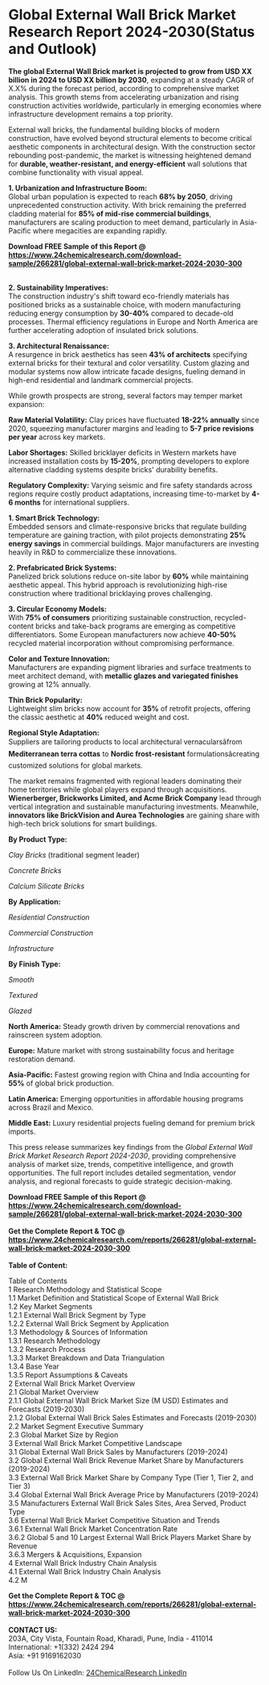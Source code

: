 <h1>Global External Wall Brick Market Research Report 2024-2030(Status and Outlook)</h1><p><strong>The global External Wall Brick market is projected to grow from USD XX billion in 2024 to USD XX billion by 2030</strong>, expanding at a steady CAGR of X.X% during the forecast period, according to comprehensive market analysis. This growth stems from accelerating urbanization and rising construction activities worldwide, particularly in emerging economies where infrastructure development remains a top priority.</p><p>External wall bricks, the fundamental building blocks of modern construction, have evolved beyond structural elements to become critical aesthetic components in architectural design. With the construction sector rebounding post-pandemic, the market is witnessing heightened demand for <strong>durable, weather-resistant, and energy-efficient</strong> wall solutions that combine functionality with visual appeal.</p><p><strong>1. Urbanization and Infrastructure Boom:</strong><br>
Global urban population is expected to reach <strong>68% by 2050</strong>, driving unprecedented construction activity. With brick remaining the preferred cladding material for <strong>85% of mid-rise commercial buildings</strong>, manufacturers are scaling production to meet demand, particularly in Asia-Pacific where megacities are expanding rapidly.</p><div><b>Download FREE Sample of this Report @ 
            <a href="https://www.24chemicalresearch.com/download-sample/266281/global-external-wall-brick-market-2024-2030-300">
            https://www.24chemicalresearch.com/download-sample/266281/global-external-wall-brick-market-2024-2030-300</a></b></div><br><p><strong>2. Sustainability Imperatives:</strong><br>
The construction industry's shift toward eco-friendly materials has positioned bricks as a sustainable choice, with modern manufacturing reducing energy consumption by <strong>30-40%</strong> compared to decade-old processes. Thermal efficiency regulations in Europe and North America are further accelerating adoption of insulated brick solutions.</p><p><strong>3. Architectural Renaissance:</strong><br>
A resurgence in brick aesthetics has seen <strong>43% of architects</strong> specifying external bricks for their textural and color versatility. Custom glazing and modular systems now allow intricate facade designs, fueling demand in high-end residential and landmark commercial projects.</p><p>While growth prospects are strong, several factors may temper market expansion:</p><p><strong>Raw Material Volatility:</strong> Clay prices have fluctuated <strong>18-22% annually</strong> since 2020, squeezing manufacturer margins and leading to <strong>5-7 price revisions per year</strong> across key markets.</p><p><strong>Labor Shortages:</strong> Skilled bricklayer deficits in Western markets have increased installation costs by <strong>15-20%</strong>, prompting developers to explore alternative cladding systems despite bricks' durability benefits.</p><p><strong>Regulatory Complexity:</strong> Varying seismic and fire safety standards across regions require costly product adaptations, increasing time-to-market by <strong>4-6 months</strong> for international suppliers.</p><p><strong>1. Smart Brick Technology:</strong><br>
Embedded sensors and climate-responsive bricks that regulate building temperature are gaining traction, with pilot projects demonstrating <strong>25% energy savings</strong> in commercial buildings. Major manufacturers are investing heavily in R&amp;D to commercialize these innovations.</p><p><strong>2. Prefabricated Brick Systems:</strong><br>
Panelized brick solutions reduce on-site labor by <strong>60%</strong> while maintaining aesthetic appeal. This hybrid approach is revolutionizing high-rise construction where traditional bricklaying proves challenging.</p><p><strong>3. Circular Economy Models:</strong><br>
With <strong>75% of consumers</strong> prioritizing sustainable construction, recycled-content bricks and take-back programs are emerging as competitive differentiators. Some European manufacturers now achieve <strong>40-50%</strong> recycled material incorporation without compromising performance.</p><p><strong>Color and Texture Innovation:</strong><br>
	Manufacturers are expanding pigment libraries and surface treatments to meet architect demand, with <strong>metallic glazes and variegated finishes</strong> growing at 12% annually.</p><p><strong>Thin Brick Popularity:</strong><br>
	Lightweight slim bricks now account for <strong>35%</strong> of retrofit projects, offering the classic aesthetic at <strong>40%</strong> reduced weight and cost.</p><p><strong>Regional Style Adaptation:</strong><br>
	Suppliers are tailoring products to local architectural vernacularsâfrom <strong>Mediterranean terra cottas</strong> to <strong>Nordic frost-resistant</strong> formulationsâcreating customized solutions for global markets.</p><p>The market remains fragmented with regional leaders dominating their home territories while global players expand through acquisitions. <strong>Wienerberger, Brickworks Limited, and Acme Brick Company</strong> lead through vertical integration and sustainable manufacturing investments. Meanwhile, <strong>innovators like BrickVision and Aurea Technologies</strong> are gaining share with high-tech brick solutions for smart buildings.</p><p><strong>By Product Type:</strong></p><p><em>Clay Bricks</em> (traditional segment leader)</p><p><em>Concrete Bricks</em></p><p><em>Calcium Silicate Bricks</em></p><p><strong>By Application:</strong></p><p><em>Residential Construction</em></p><p><em>Commercial Construction</em></p><p><em>Infrastructure</em></p><p><strong>By Finish Type:</strong></p><p><em>Smooth</em></p><p><em>Textured</em></p><p><em>Glazed</em></p><p><strong>North America:</strong> Steady growth driven by commercial renovations and rainscreen system adoption.</p><p><strong>Europe:</strong> Mature market with strong sustainability focus and heritage restoration demand.</p><p><strong>Asia-Pacific:</strong> Fastest growing region with China and India accounting for <strong>55%</strong> of global brick production.</p><p><strong>Latin America:</strong> Emerging opportunities in affordable housing programs across Brazil and Mexico.</p><p><strong>Middle East:</strong> Luxury residential projects fueling demand for premium brick imports.</p><p>This press release summarizes key findings from the <em>Global External Wall Brick Market Research Report 2024-2030</em>, providing comprehensive analysis of market size, trends, competitive intelligence, and growth opportunities. The full report includes detailed segmentation, vendor analysis, and regional forecasts to guide strategic decision-making.</p><div><b>Download FREE Sample of this Report @ 
            <a href="https://www.24chemicalresearch.com/download-sample/266281/global-external-wall-brick-market-2024-2030-300">
            https://www.24chemicalresearch.com/download-sample/266281/global-external-wall-brick-market-2024-2030-300</a></b></div><br><div><b>Get the Complete Report & TOC @ 
            <a href="https://www.24chemicalresearch.com/reports/266281/global-external-wall-brick-market-2024-2030-300">
            https://www.24chemicalresearch.com/reports/266281/global-external-wall-brick-market-2024-2030-300</a></b></div><br>
            <b>Table of Content:</b><p>Table of Contents<br />
1 Research Methodology and Statistical Scope<br />
1.1 Market Definition and Statistical Scope of External Wall Brick<br />
1.2 Key Market Segments<br />
1.2.1 External Wall Brick Segment by Type<br />
1.2.2 External Wall Brick Segment by Application<br />
1.3 Methodology & Sources of Information<br />
1.3.1 Research Methodology<br />
1.3.2 Research Process<br />
1.3.3 Market Breakdown and Data Triangulation<br />
1.3.4 Base Year<br />
1.3.5 Report Assumptions & Caveats<br />
2 External Wall Brick Market Overview<br />
2.1 Global Market Overview<br />
2.1.1 Global External Wall Brick Market Size (M USD) Estimates and Forecasts (2019-2030)<br />
2.1.2 Global External Wall Brick Sales Estimates and Forecasts (2019-2030)<br />
2.2 Market Segment Executive Summary<br />
2.3 Global Market Size by Region<br />
3 External Wall Brick Market Competitive Landscape<br />
3.1 Global External Wall Brick Sales by Manufacturers (2019-2024)<br />
3.2 Global External Wall Brick Revenue Market Share by Manufacturers (2019-2024)<br />
3.3 External Wall Brick Market Share by Company Type (Tier 1, Tier 2, and Tier 3)<br />
3.4 Global External Wall Brick Average Price by Manufacturers (2019-2024)<br />
3.5 Manufacturers External Wall Brick Sales Sites, Area Served, Product Type<br />
3.6 External Wall Brick Market Competitive Situation and Trends<br />
3.6.1 External Wall Brick Market Concentration Rate<br />
3.6.2 Global 5 and 10 Largest External Wall Brick Players Market Share by Revenue<br />
3.6.3 Mergers & Acquisitions, Expansion<br />
4 External Wall Brick Industry Chain Analysis<br />
4.1 External Wall Brick Industry Chain Analysis<br />
4.2 M</p><div><b>Get the Complete Report & TOC @ 
            <a href="https://www.24chemicalresearch.com/reports/266281/global-external-wall-brick-market-2024-2030-300">
            https://www.24chemicalresearch.com/reports/266281/global-external-wall-brick-market-2024-2030-300</a></b></div><br><b>CONTACT US:</b><br>
            203A, City Vista, Fountain Road, Kharadi, Pune, India - 411014<br>
            International: +1(332) 2424 294<br>
            Asia: +91 9169162030 <br><br>
            Follow Us On LinkedIn: <a href="https://www.linkedin.com/company/24chemicalresearch/">24ChemicalResearch LinkedIn</a>